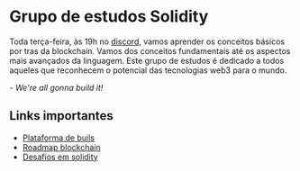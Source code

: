 # Grupo de estudos Solidity

Toda terça-feira, às 19h no [discord](https://discord.com/events/898706705779687435/1217452442602569839), vamos aprender os conceitos básicos por tras da blockchain.
Vamos dos conceitos fundamentais até os aspectos mais avançados da linguagem. Este grupo de estudos é dedicado a todos aqueles que reconhecem o potencial das tecnologias web3 para o mundo.

_- We're all gonna build it!_
 
## Links importantes

* [Plataforma de buils](https://build.w3d.community/courses)
* [Roadmap blockchain](https://pt.w3d.community/roadmap-blockchain)
* [Desafios em solidity](https://github.com/w3b3d3v/assignments-blockchain-grupo-estudos)

